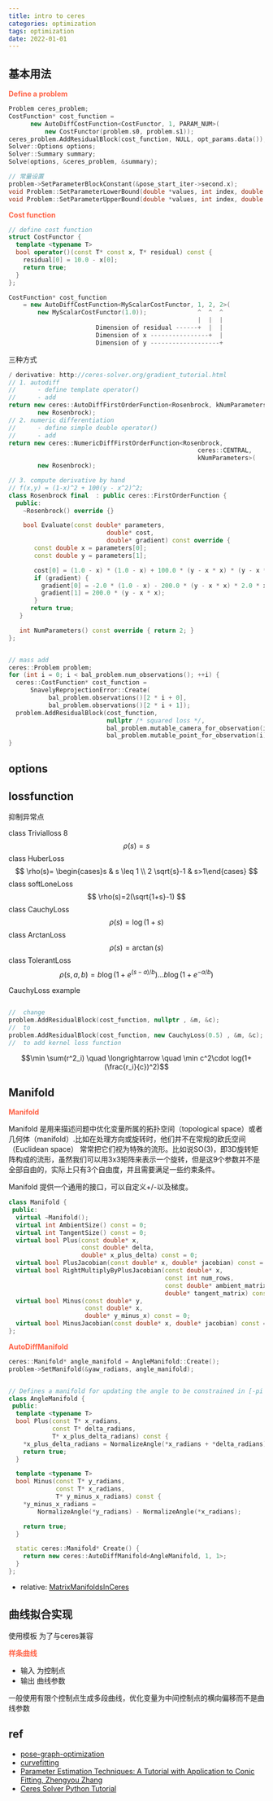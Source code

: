 ```yaml
---
title: intro to ceres
categories: optimization
tags: optimization
date: 2022-01-01
---
```




## 基本用法

**<font color='Tomato'>Define a problem</font>**
```c++
Problem ceres_problem;
CostFunction* cost_function =
      new AutoDiffCostFunction<CostFunctor, 1, PARAM_NUM>(
          new CostFunctor(problem.s0, problem.s1));
ceres_problem.AddResidualBlock(cost_function, NULL, opt_params.data());
Solver::Options options;
Solver::Summary summary;
Solve(options, &ceres_problem, &summary);

// 常量设置
problem->SetParameterBlockConstant(&pose_start_iter->second.x);
void Problem::SetParameterLowerBound(double *values, int index, double lower_bound);                                              
void Problem::SetParameterUpperBound(double *values, int index, double upper_bound);

```

**<font color='Tomato'>Cost function</font>**

```cpp
// define cost function
struct CostFunctor {
  template <typename T>
  bool operator()(const T* const x, T* residual) const {
    residual[0] = 10.0 - x[0];
    return true;
  }
};

CostFunction* cost_function
    = new AutoDiffCostFunction<MyScalarCostFunctor, 1, 2, 2>(
        new MyScalarCostFunctor(1.0));              ^  ^  ^
                                                    |  |  |
                        Dimension of residual ------+  |  |
                        Dimension of x ----------------+  |
                        Dimension of y -------------------+
```

三种方式

```cpp
/ derivative: http://ceres-solver.org/gradient_tutorial.html
// 1. autodiff
//      - define template operator()
//      - add 
return new ceres::AutoDiffFirstOrderFunction<Rosenbrock, kNumParameters>(
        new Rosenbrock);
// 2. numeric differentiation
//      - define simple double operator()
//      - add 
return new ceres::NumericDiffFirstOrderFunction<Rosenbrock,
                                                    ceres::CENTRAL,
                                                    kNumParameters>(
        new Rosenbrock);

// 3. compute derivative by hand
// f(x,y) = (1-x)^2 + 100(y - x^2)^2;
class Rosenbrock final  : public ceres::FirstOrderFunction {
  public:
    ~Rosenbrock() override {}

    bool Evaluate(const double* parameters,
                           double* cost,
                           double* gradient) const override {
       const double x = parameters[0];
       const double y = parameters[1];

       cost[0] = (1.0 - x) * (1.0 - x) + 100.0 * (y - x * x) * (y - x * x);
       if (gradient) {
         gradient[0] = -2.0 * (1.0 - x) - 200.0 * (y - x * x) * 2.0 * x;
         gradient[1] = 200.0 * (y - x * x);
       }
      return true;
   }

   int NumParameters() const override { return 2; }
};
```


```cpp

// mass add
ceres::Problem problem;
for (int i = 0; i < bal_problem.num_observations(); ++i) {
  ceres::CostFunction* cost_function =
      SnavelyReprojectionError::Create(
           bal_problem.observations()[2 * i + 0],
           bal_problem.observations()[2 * i + 1]);
  problem.AddResidualBlock(cost_function,
                           nullptr /* squared loss */,
                           bal_problem.mutable_camera_for_observation(i),
                           bal_problem.mutable_point_for_observation(i));
}

```


## options

## lossfunction

抑制异常点

class Trivialloss 8
$$
\rho(s)=s
$$
class HuberLoss
$$
\rho(s)= \begin{cases}s & s \leq 1 \\ 2 \sqrt{s}-1 & s>1\end{cases}
$$
class softLoneLoss
$$
\rho(s)=2(\sqrt{1+s}-1)
$$
class CauchyLoss
$$
\rho(s)=\log (1+s)
$$
class ArctanLoss
$$
\rho(s)=\arctan (s)
$$
class TolerantLoss
$$
\rho(s, a, b)=b \log \left(1+e^{(s-a) / b}\right) \ldots b \log \left(1+e^{-a / b}\right)
$$


CauchyLoss example
```c++

//  change
problem.AddResidualBlock(cost_function, nullptr , &m, &c);
//  to
problem.AddResidualBlock(cost_function, new CauchyLoss(0.5) , &m, &c);
//  to add kernel loss function
```

$$\min \sum(r^2_i) \quad \longrightarrow \quad \min c^2\cdot log(1+(\frac{r_i}{c})^2)$$

## Manifold


**<font color='Tomato'>Manifold</font>**

Manifold 是用来描述问题中优化变量所属的拓扑空间（topological space）或者几何体（manifold）.比如在处理方向或旋转时，他们并不在常规的欧氏空间（Euclidean space） 常常把它们视为特殊的流形。比如说SO(3)，即3D旋转矩阵构成的流形，虽然我们可以用3x3矩阵来表示一个旋转，但是这9个参数并不是全部自由的，实际上只有3个自由度，并且需要满足一些约束条件。

Manifold 提供一个通用的接口，可以自定义+/-以及梯度。

```cpp
class Manifold {
 public:
  virtual ~Manifold();
  virtual int AmbientSize() const = 0;
  virtual int TangentSize() const = 0;
  virtual bool Plus(const double* x,
                    const double* delta,
                    double* x_plus_delta) const = 0;
  virtual bool PlusJacobian(const double* x, double* jacobian) const = 0;
  virtual bool RightMultiplyByPlusJacobian(const double* x,
                                           const int num_rows,
                                           const double* ambient_matrix,
                                           double* tangent_matrix) const;
  virtual bool Minus(const double* y,
                     const double* x,
                     double* y_minus_x) const = 0;
  virtual bool MinusJacobian(const double* x, double* jacobian) const = 0;
};
```

**<font color='Tomato'>AutoDiffManifold</font>**

```cpp
ceres::Manifold* angle_manifold = AngleManifold::Create();
problem->SetManifold(&yaw_radians, angle_manifold);


// Defines a manifold for updating the angle to be constrained in [-pi to pi).
class AngleManifold {
 public:
  template <typename T>
  bool Plus(const T* x_radians,
            const T* delta_radians,
            T* x_plus_delta_radians) const {
    *x_plus_delta_radians = NormalizeAngle(*x_radians + *delta_radians);
    return true;
  }

  template <typename T>
  bool Minus(const T* y_radians,
             const T* x_radians,
             T* y_minus_x_radians) const {
    *y_minus_x_radians =
        NormalizeAngle(*y_radians) - NormalizeAngle(*x_radians);

    return true;
  }

  static ceres::Manifold* Create() {
    return new ceres::AutoDiffManifold<AngleManifold, 1, 1>;
  }
};
```

- relative: [MatrixManifoldsInCeres](https://github.com/tolgabirdal/MatrixManifoldsInCeres)

## 曲线拟合实现

使用模板 为了与ceres兼容

**<font color='Tomato'>样条曲线</font>**

- 输入 为控制点
- 输出 曲线参数

一般使用有限个控制点生成多段曲线，优化变量为中间控制点的横向偏移而不是曲线参数


## ref

- [pose-graph-optimization](https://github.com/shinsumicco/pose-graph-optimization)
- [curvefitting](https://github.com/mpkuse/advanced_techniques_for_curvefitting)
- [Parameter Estimation Techniques: A Tutorial with Application to Conic Fitting, Zhengyou Zhang]()
- [Ceres Solver Python Tutorial](https://notes.andrewtorgesen.com/doku.php?id=public:ceres)


